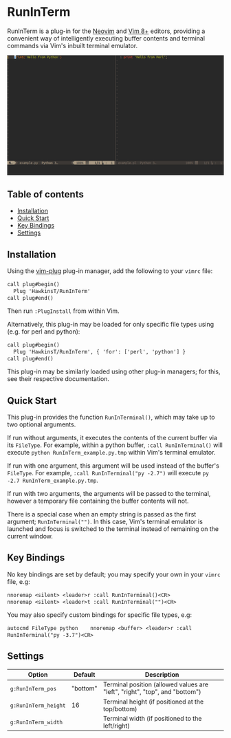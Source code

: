 # RunInTerm

RunInTerm is a plug-in for the [Neovim](https://www.neovim.io) and [Vim 8+](https://www.vim.org/) editors, providing a convenient way of intelligently executing buffer contents and terminal commands via Vim's inbuilt terminal emulator.

![RunInTerm Demo](demo/demo.gif)

## Table of contents

  * [Installation](#installation)
  * [Quick Start](#quick-start)
  * [Key Bindings](#key-bindings)
  * [Settings](#settings)

## Installation

Using the [vim-plug](https://github.com/junegunn/vim-plug) plug-in manager, add the following to your `vimrc` file:

```vim
call plug#begin()
  Plug 'HawkinsT/RunInTerm'
call plug#end()
```

Then run `:PlugInstall` from within Vim.

Alternatively, this plug-in may be loaded for only specific file types using (e.g. for perl and python):

```vim
call plug#begin()
  Plug 'HawkinsT/RunInTerm', { 'for': ['perl', 'python'] }
call plug#end()
```

This plug-in may be similarly loaded using other plug-in managers; for this, see their respective documentation.

## Quick Start

This plug-in provides the function `RunInTerminal()`, which may take up to two optional arguments.

If run without arguments, it executes the contents of the current buffer via its `FileType`. For example, within a python buffer, `:call RunInTerminal()` will execute `python RunInTerm_example.py.tmp` within Vim's terminal emulator. 

If run with one argument, this argument will be used instead of the buffer's `FileType`. For example, `:call RunInTerminal("py -2.7")` will execute `py -2.7 RunInTerm_example.py.tmp`.

If run with two arguments, the arguments will be passed to the terminal, however a temporary file containing the buffer contents will not.

There is a special case when an empty string is passed as the first argument; `RunInTerminal("")`. In this case, Vim's terminal emulator is launched and focus is switched to the terminal instead of remaining on the current window.

## Key Bindings

No key bindings are set by default; you may specify your own in your `vimrc` file, e.g:

```vim
nnoremap <silent> <leader>r :call RunInTerminal()<CR>
nnoremap <silent> <leader>t :call RunInTerminal("")<CR>
```

You may also specify custom bindings for specific file types, e.g:

```vim
autocmd FileType python    nnoremap <buffer> <leader>r :call RunInTerminal("py -3.7")<CR>
```

## Settings

| Option               | Default  | Description                                                                 |
|----------------------|----------|-----------------------------------------------------------------------------|
| `g:RunInTerm_pos`    | "bottom" | Terminal position (allowed values are "left", "right", "top", and "bottom") |
| `g:RunInTerm_height` | 16       | Terminal height (if positioned at the top/bottom)                           |
| `g:RunInTerm_width`  |          | Terminal width (if positioned to the left/right)                            |
